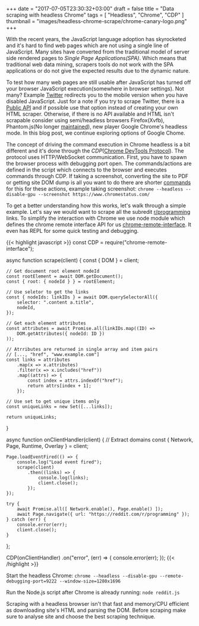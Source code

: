 +++
date = "2017-07-05T23:30:32+03:00"
draft = false
title = "Data scraping with headless Chrome"
tags = [ "Headless", "Chrome", "CDP" ]
thumbnail = "images/headless-chrome-scrape/chrome-canary-logo.png"
+++

With the recent years, the JavaScript language adoption has skyrocketed and it's hard to find web pages which are not using a single line of JavaScript. Many sites have converted from the traditional model of server side rendered pages to *Single Page Applications(SPA)*. Which means that traditional web data mining, scrapers tools do not work with the SPA applications or do not give the expected results due to the dynamic nature.

To test how many web pages are still usable after JavaScript has turned off your browser JavaScript execution(somewhere in browser settings). Not many? Example [Twitter](https://twitter.com) redirects you to the mobile version when you have disabled JavaScript. Just for a note if you try to scrape Twitter, there is a [Public API](https://dev.twitter.com/rest/public) and if possible use that option instead of creating your own HTML scraper. Otherwise, if there is no API available and HTML isn't scrapable consider using semi/headless browsers Firefox(Xvfb), Phantom.js(No longer [maintained](https://groups.google.com/forum/#!topic/phantomjs/9aI5d-LDuNE)), new player Google Chrome's headless mode. In this blog post, we continue exploring options of Google Chome.

The concept of driving the command execution in Chrome headless is a bit different and it's done through the *CDP*([Chrome DevTools Protocol](https://chromedevtools.github.io/devtools-protocol/)). The protocol uses HTTP/WebSocket communication. First, you have to spawn the browser process with debugging port open. The commands/actions are defined in the script which connects to the browser and executes commands through CDP. If taking a screenshot, converting the site to PDF or getting site DOM dump is all you want to do there are shorter [commands](https://developers.google.com/web/updates/2017/04/headless-chrome) for this for these actions, example taking screenshot: `chrome --headless --disable-gpu --screenshot https://www.chromestatus.com/`

To get a better understanding how this works, let's walk through a simple example. Let's say we would want to scrape all the subredit [r/programming](https://www.reddit.com/r/programming) links. To simplify the interaction with Chrome we use node module which defines the chrome remote interface API for us [chrome-remote-interface](https://github.com/cyrus-and/chrome-remote-interface). It even has REPL for some quick testing and debugging.

{{< highlight javascript >}}
const CDP = require("chrome-remote-interface");

async function scrape(client) {
    const { DOM } = client;

    // Get document root element nodeId
    const rootElement = await DOM.getDocument();
    const { root: { nodeId } } = rootElement;

    // Use seletor to get the links
    const { nodeIds: linkIDs } = await DOM.querySelectorAll({
        selector: ".content a.title",
        nodeId,
    });

    // Get each element attributes
    const attributes = await Promise.all(linkIDs.map((ID) =>
        DOM.getAttributes({ nodeId: ID })
    ));

    // Atrributes are returned in single array and item pairs
    // [..., "href", "www.example.com"]
    const links = attributes
        .map(x => x.attributes)
        .filter(x => x.includes("href"))
        .map((attrs) => {
            const index = attrs.indexOf("href");
            return attrs[index + 1];
        });

    // Use set to get unique items only
    const uniqueLinks = new Set([...links]);

    return uniqueLinks;
}

async function onClientHandler(client) {
    // Extract domains
    const { Network, Page, Runtime, Overlay } = client;

    Page.loadEventFired(() => {
        console.log("Load event fired");
        scrape(client)
            .then((links) => {
                console.log(links);
                client.close();
            });
    });

    try {
        await Promise.all([ Network.enable(), Page.enable() ]);
        await Page.navigate({ url: "https://reddit.com/r/programming" });
    } catch (err) {
        console.error(err);
        client.close();
    }
};

CDP(onClientHandler)
.on("error", (err) => {
    console.error(err);
});
{{< /highlight >}}

Start the headless Chrome:
```chrome --headless --disable-gpu --remote-debugging-port=9222 --window-size=1280x1696```

Run the Node.js script after Chrome is already running: ```node reddit.js```

Scraping with a headless browser isn't that fast and memory/CPU efficient as downloading site's HTML and parsing the DOM. Before scraping make sure to analyse site and choose the best scraping technique.
